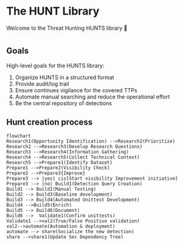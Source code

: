# The HUNT Library 

Welcome to the Threat Hunting HUNTS library :wave: 
#
## Goals

High-level goals for the HUNTS library: 
<ol>
  <li>Organize HUNTS in a structured format</li>
  <li>Provide audit/log trail</li>
  <li>Ensure continues vigilance for the covered TTPs</li>
  <li>Automate manual searching and reduce the operational effort</li>
  <li>Be the central repository of detections</li>
</ol>

## Hunt creation process


```mermaid 
flowchart 
Research1(Opportunity Identification) -->Research2(Prioritize)
Research2 -->Research3(Develop Research Questions)
Research3 -->Research4(Information Gathering)
Research4 -->Research5(Collect Technical Context)
Research5 -->Prepare1(Identify Dataset)
Prepare1 -->Prepare2(Visibility Check)
Prepare2 -->Prepare3{Improve}
Prepare3 --> |yes| cis[Start visibility Improvement initiative]
Prepare3 --> |no| Build1(Detection Query Creation)
Build1 --> Build2(Manual Testing)
Build2 --> Build3(Baseline development)
Build3 --> Build4(Automated Unittest Development)
Build4 -->Build5(Enrich)
Build5 --> Build6(Document)
Build6 -->  Validate1(Confirm unittests) 
Validate1 -->val2(True/False Positive validation)
val2-->automate(Automation & deployment)
automate --> share(Socialize the new detection)
share -->share1(Update Sec Dependency Tree)
```
